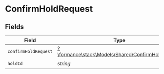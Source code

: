 # ConfirmHoldRequest


## Fields

| Field                                                                                          | Type                                                                                           | Required                                                                                       | Description                                                                                    |
| ---------------------------------------------------------------------------------------------- | ---------------------------------------------------------------------------------------------- | ---------------------------------------------------------------------------------------------- | ---------------------------------------------------------------------------------------------- |
| `confirmHoldRequest`                                                                           | [?\formance\stack\Models\Shared\ConfirmHoldRequest](../../Models/Shared/ConfirmHoldRequest.md) | :heavy_minus_sign:                                                                             | N/A                                                                                            |
| `holdId`                                                                                       | *string*                                                                                       | :heavy_check_mark:                                                                             | N/A                                                                                            |